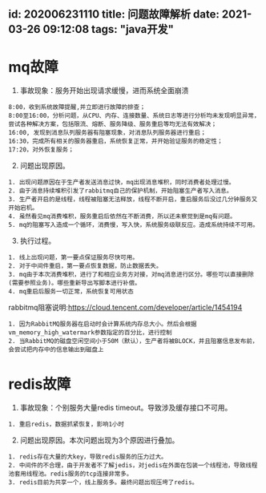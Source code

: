 id: 202006231110
title: 问题故障解析
date: 2021-03-26 09:12:08
tags: "java开发"
---------

# mq故障

1. 事故现象：服务开始出现请求缓慢，进而系统全面崩溃
```$xslt
8:00，收到系统故障提醒,并立即进行故障的排查； 
8:00至16:00，分析问题，从CPU、内存、连接数量、系统日志等进行分析均未发现明显异常，
尝试各种解决方案，包括限流、熔断、服务降级、服务重启等均无法有效解决； 
16:00, 发现到消息队列服务器有阻塞现象，对消息队列服务器进行重启； 
16:30，完成所有相关的服务器重启，系统恢复正常，并开始验证服务的稳定性； 
17:20，对外恢复服务； 
```

2. 问题出现原因。
```$xslt
1. 出现问题原因在于生产者发送消息过快，mq出现消息堆积，同时消费者处理过慢。
2. 由于消息持续堆积引发了rabbitmq自己的保护机制，开始阻塞生产者写入消息。
3. 生产者开启的是线程，线程被阻塞无法释放，线程不断开启，重启服务后没过几分钟服务又开始宕机。
4. 虽然看见mq消费堆积，服务重启后依然在不断消费，所以还未察觉到是mq有问题。
5. mq的阻塞写入造成一个循环，消费慢，写入快，系统服务级联反应。造成系统持续不可用。
```

3. 执行过程。
```$xslt
1. 线上出现问题，第一要点保证服务尽快可用。
2. 对于中间件重启，第一要点恢复数据，防止数据丢失。
3. mq由于本次消费堆积，进行了和相应业务方对接，对mq消息进行区分。哪些可以直接删除(需要参照业务)。哪些重新导出写脚本进行补偿。
4. mq重启后服务一切正常，系统恢复可用状态
```

rabbitmq阻塞说明:https://cloud.tencent.com/developer/article/1454194
```$xslt
1. 因为RabbitMQ服务器在启动时会计算系统内存总大小。然后会根据vm_memory_high_watermark参数指定的百分比，进行控制
2. 当RabbitMQ的磁盘空闲空间小于50M（默认），生产者将被BLOCK，并且阻塞信息发布前，会尝试把内存中的信息输出到磁盘上
``` 

# redis故障

1. 事故现象：个别服务大量redis timeout。导致涉及缓存接口不可用。
```$xslt
1. 重启redis，数据抓紧恢复，影响1小时
```

2. 问题出现原因。本次问题出现为3个原因进行叠加。
```$xslt
1. redis存在大量的大key，导致redis服务的压力过大。
2. 中间件的不合理，由于开发者不了解jedis，对jedis在外面在包装一个线程池，导致线程池套用线程池。redis服务的tcp连接非常多。
3. redis目前为共享一个，线上服务多。最终问题出现压垮了redis。
```
